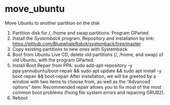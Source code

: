 # move_ubuntu
Move Ubuntu to another partition on the disk

1. Partition disk for /, /home and swap partitions. Program GParted.
2. Install the *Systemback* program. Repository and installation by link: https://github.com/BluewhaleRobot/systemback/tree/master
3. Copy existing partitions to new ones with Systemback
4. Boot from Ubuntu Live CD, delete old partitions (/, /home, and swap) of old Ubuntu, with the program GParted.
5. Install Boot Repair from PPA:
sudo add-apt-repository -y ppa:yannubuntu/boot-repair && sudo apt update && sudo apt install -y boot-repair && boot-repair
After installation, we will be greeted by a window with two items to choose from, as well as the “Advanced options” item: Recommended repair allows you to fix most of the most common boot problems (fixing file system errors and repairing GRUB2).
6. Reboot
